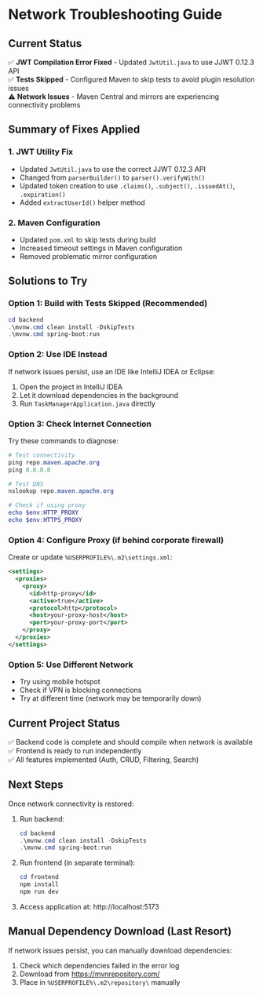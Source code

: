 # Network Troubleshooting Guide

## Current Status

✅ **JWT Compilation Error Fixed** - Updated `JwtUtil.java` to use JJWT 0.12.3 API  
✅ **Tests Skipped** - Configured Maven to skip tests to avoid plugin resolution issues  
⚠️ **Network Issues** - Maven Central and mirrors are experiencing connectivity problems

## Summary of Fixes Applied

### 1. JWT Utility Fix
- Updated `JwtUtil.java` to use the correct JJWT 0.12.3 API
- Changed from `parserBuilder()` to `parser().verifyWith()`
- Updated token creation to use `.claims()`, `.subject()`, `.issuedAt()`, `.expiration()`
- Added `extractUserId()` helper method

### 2. Maven Configuration
- Updated `pom.xml` to skip tests during build
- Increased timeout settings in Maven configuration
- Removed problematic mirror configuration

## Solutions to Try

### Option 1: Build with Tests Skipped (Recommended)
```powershell
cd backend
.\mvnw.cmd clean install -DskipTests
.\mvnw.cmd spring-boot:run
```

### Option 2: Use IDE Instead
If network issues persist, use an IDE like IntelliJ IDEA or Eclipse:
1. Open the project in IntelliJ IDEA
2. Let it download dependencies in the background
3. Run `TaskManagerApplication.java` directly

### Option 3: Check Internet Connection
Try these commands to diagnose:
```powershell
# Test connectivity
ping repo.maven.apache.org
ping 8.8.8.8

# Test DNS
nslookup repo.maven.apache.org

# Check if using proxy
echo $env:HTTP_PROXY
echo $env:HTTPS_PROXY
```

### Option 4: Configure Proxy (if behind corporate firewall)
Create or update `%USERPROFILE%\.m2\settings.xml`:
```xml
<settings>
  <proxies>
    <proxy>
      <id>http-proxy</id>
      <active>true</active>
      <protocol>http</protocol>
      <host>your-proxy-host</host>
      <port>your-proxy-port</port>
    </proxy>
  </proxies>
</settings>
```

### Option 5: Use Different Network
- Try using mobile hotspot
- Check if VPN is blocking connections
- Try at different time (network may be temporarily down)

## Current Project Status

✅ Backend code is complete and should compile when network is available  
✅ Frontend is ready to run independently  
✅ All features implemented (Auth, CRUD, Filtering, Search)

## Next Steps

Once network connectivity is restored:

1. Run backend:
   ```powershell
   cd backend
   .\mvnw.cmd clean install -DskipTests
   .\mvnw.cmd spring-boot:run
   ```

2. Run frontend (in separate terminal):
   ```powershell
   cd frontend
   npm install
   npm run dev
   ```

3. Access application at: http://localhost:5173

## Manual Dependency Download (Last Resort)

If network issues persist, you can manually download dependencies:
1. Check which dependencies failed in the error log
2. Download from https://mvnrepository.com/
3. Place in `%USERPROFILE%\.m2\repository\` manually

